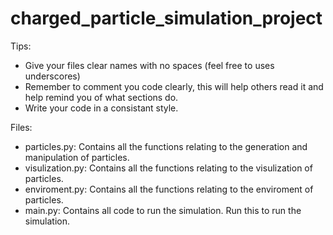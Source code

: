 # charged_particle_simulation_project

Tips:
- Give your files clear names with no spaces (feel free to uses underscores)
- Remember to comment you code clearly, this will help others read it and help remind you of what sections do.
- Write your code in a consistant style.

Files:
- particles.py: Contains all the functions relating to the generation and manipulation of particles.
- visulization.py: Contains all the functions relating to the visulization of particles.
- enviroment.py: Contains all the functions relating to the enviroment of particles.
- main.py: Contains all code to run the simulation. Run this to run the simulation.
